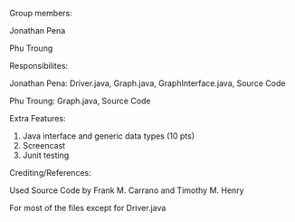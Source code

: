Group members:

Jonathan Pena

Phu Troung

Responsibilites:

Jonathan Pena: Driver.java, Graph.java, GraphInterface.java, Source Code 

Phu Troung: Graph.java, Source Code

Extra Features:
1. Java interface and generic data types (10 pts)
2. Screencast
3. Junit testing

Crediting/References:

Used Source Code by Frank M. Carrano and Timothy M. Henry

For most of the files except for Driver.java
